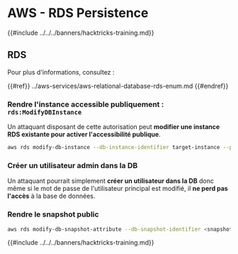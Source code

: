 # AWS - RDS Persistence

{{#include ../../../banners/hacktricks-training.md}}

## RDS

Pour plus d'informations, consultez :

{{#ref}}
../aws-services/aws-relational-database-rds-enum.md
{{#endref}}

### Rendre l'instance accessible publiquement : `rds:ModifyDBInstance`

Un attaquant disposant de cette autorisation peut **modifier une instance RDS existante pour activer l'accessibilité publique**.
```bash
aws rds modify-db-instance --db-instance-identifier target-instance --publicly-accessible --apply-immediately
```
### Créer un utilisateur admin dans la DB

Un attaquant pourrait simplement **créer un utilisateur dans la DB** donc même si le mot de passe de l'utilisateur principal est modifié, il **ne perd pas l'accès** à la base de données.

### Rendre le snapshot public
```bash
aws rds modify-db-snapshot-attribute --db-snapshot-identifier <snapshot-name> --attribute-name restore --values-to-add all
```
{{#include ../../../banners/hacktricks-training.md}}

